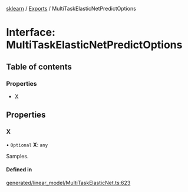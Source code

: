 [sklearn](../readme.md) / [Exports](../modules.md) / MultiTaskElasticNetPredictOptions

# Interface: MultiTaskElasticNetPredictOptions

## Table of contents

### Properties

- [X](MultiTaskElasticNetPredictOptions.md#x)

## Properties

### X

• `Optional` **X**: `any`

Samples.

#### Defined in

[generated/linear_model/MultiTaskElasticNet.ts:623](https://github.com/transitive-bullshit/scikit-learn-ts/blob/367336a/packages/sklearn/src/generated/linear_model/MultiTaskElasticNet.ts#L623)
